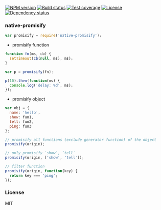 [![NPM version][npm-img]][npm-url]
[![Build status][travis-img]][travis-url]
[![Test coverage][coveralls-img]][coveralls-url]
[![License][license-img]][license-url]
[![Dependency status][david-img]][david-url]

### native-promisify

```js
var promisify = require('native-promisify');
```

* promisify function

```js
function fn(ms, cb) {
  setTimeout(cb(null, ms), ms);
}

var p = promisify(fn);

p(10).then(function(ms) {
  console.log('delay: %d', ms);
});
```

* promisify object

```js
var obj = {
  name: 'hello',
  show: fun1,
  tell: fun2,
  ping: fun3
};

// promisify all functions (exclude generator function) of the object
promisify(origin);

// only promisify `show`, `tell`
promisify(origin, ['show', 'tell']);

// filter function
promisify(origin, function(key) {
  return key === 'ping';
});
```

### License
MIT

[npm-img]: https://img.shields.io/npm/v/native-promisify.svg?style=flat-square
[npm-url]: https://npmjs.org/package/native-promisify
[travis-img]: https://img.shields.io/travis/coderhaoxin/native-promisify.svg?style=flat-square
[travis-url]: https://travis-ci.org/coderhaoxin/native-promisify
[coveralls-img]: https://img.shields.io/coveralls/coderhaoxin/native-promisify.svg?style=flat-square
[coveralls-url]: https://coveralls.io/r/coderhaoxin/native-promisify?branch=master
[license-img]: https://img.shields.io/badge/license-MIT-green.svg?style=flat-square
[license-url]: http://opensource.org/licenses/MIT
[david-img]: https://img.shields.io/david/coderhaoxin/native-promisify.svg?style=flat-square
[david-url]: https://david-dm.org/coderhaoxin/native-promisify
